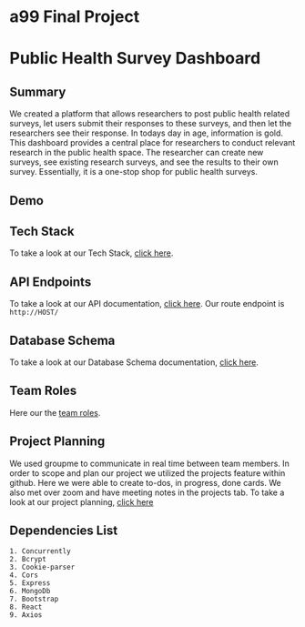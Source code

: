 # a99 Final Project

# Public Health Survey Dashboard

## Summary 

We created a platform that allows researchers to post public health related surveys, let users submit their responses to these surveys, and then let the researchers see their response. In todays day in age, information is gold. This dashboard provides a central place for researchers to conduct relevant research in the public health space. The researcher can create new surveys, see existing research surveys, and see the results to their own survey. Essentially, it is a one-stop shop for public health surveys.

## Demo

## Tech Stack

To take a look at our Tech Stack, [click here](https://github.com/comp426-2022-spring/a99-rigel/blob/main/docs/tech-stack.md).

## API Endpoints

To take a look at our API documentation, [click here](https://github.com/comp426-2022-spring/a99-rigel/blob/main/docs/api-endpoints.md). Our route endpoint is ```http://HOST/```

## Database Schema

To take a look at our Database Schema documentation, [click here](https://github.com/comp426-2022-spring/a99-rigel/blob/main/docs/database-schema.md).

## Team Roles

Here our the [team roles](https://github.com/comp426-2022-spring/a99-rigel/blob/main/docs/team-roles.md).

## Project Planning

We used groupme to communicate in real time between team members. In order to scope and plan our project we utilized the projects feature within github. Here we were able to create to-dos, in progress, done cards. We also met over zoom and have meeting notes in the projects tab. To take a look at our project planning, [click here](https://github.com/comp426-2022-spring/a99-rigel/projects/1)

## Dependencies List
    1. Concurrently
    2. Bcrypt
    3. Cookie-parser
    4. Cors
    5. Express
    6. MongoDb
    7. Bootstrap
    8. React
    9. Axios
